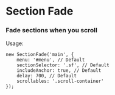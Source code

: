 # Section Fade

### Fade sections when you scroll

Usage:

```
new SectionFade('main', {
    menu: '#menu', // Default
    sectionSelector: '.sf', // Default
    includeAnchor: true, // Default
    delay: 700, // Default
    scrollables: '.scroll-container'
});
```